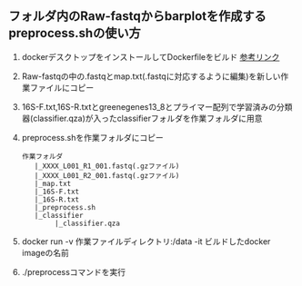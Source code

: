 ## フォルダ内のRaw-fastqからbarplotを作成するpreprocess.shの使い方
1. dockerデスクトップをインストールしてDockerfileをビルド  [参考リンク](https://qiita.com/YumaInaura/items/e7155b309e109bc75cf8)

2. Raw-fastqの中の.fastqとmap.txt(.fastqに対応するように編集)を新しい作業ファイルにコピー
3. 16S-F.txt,16S-R.txtとgreenegenes13_8とプライマー配列で学習済みの分類器(classifier.qza)が入ったclassifierフォルダを作業フォルダに用意
4. preprocess.shを作業フォルダにコピー
   ```
   作業フォルダ
      |_XXXX_L001_R1_001.fastq(.gzファイル)
      |_XXXX_L001_R2_001.fastq(.gzファイル)
      |_map.txt
      |_16S-F.txt
      |_16S-R.txt
      |_preprocess.sh
      |_classifier
           |_classifier.qza
   ```

5. docker run -v 作業ファイルディレクトリ:/data -it ビルドしたdocker imageの名前
6. ./preprocessコマンドを実行
